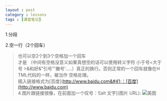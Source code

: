 ```yaml
---
layout : post
category : lessons
tags : [课堂笔记]
---
```

1.分段

2.空一行（2个回车）

>也可以空2个到3个空格加一个回车   
>才是     （中间有空格没意义如果真想空的话可以使用转义字符&nbsp;小于号&lt;大于号
>&gt;&和好&amp;"引号&quot;'撇号&apos;.....）真正的换行。否则正常的一个回车就像在H
>TML代码的一样，被当作
>空格处理。  
>插入链接格式为&#91;百度&#93;&#40;http://www.baidu.com&#41;：[百度](http://www.baidu.com)   
>4.图片跟链接很像，在前面加一个叹号：!&#91;alt&nbsp;文字&#93;&#40;图片&nbsp;URL&#41;:
>![美图](E:/apache/fristProjroect/16745.jpg)